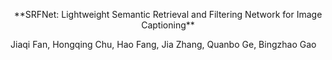 <p align="center">  
**SRFNet: Lightweight Semantic Retrieval and Filtering Network for Image Captioning**
<p align="center">  
  
Jiaqi Fan, Hongqing Chu, Hao Fang, Jia Zhang, Quanbo Ge, Bingzhao Gao
